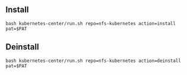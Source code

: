 Install
---------

```
bash kubernetes-center/run.sh repo=nfs-kubernetes action=install pat=$PAT
```

Deinstall
---------

```
bash kubernetes-center/run.sh repo=nfs-kubernetes action=deinstall pat=$PAT
```
